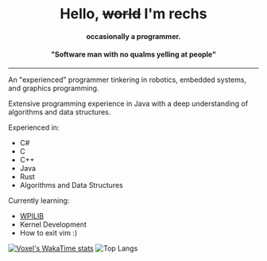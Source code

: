 
<h1 align="center">Hello, <s>world</s> I'm rechs</h1>
<h4 align="center">occasionally a programmer.</h4>
<h4 align="center">"Software man with no qualms yelling at people"</h4>

***

An "experienced" programmer tinkering in robotics, embedded systems, and graphics programming.

Extensive programming experience in Java with a deep understanding of algorithms and data structures.

Experienced in:
* C#
* C
* C++
* Java
* Rust
* Algorithms and Data Structures


Currently learning:
* [WPILIB](https://github.com/wpilibsuite/allwpilib)
* Kernel Development
* How to exit vim :)



[![Voxel's WakaTime stats](https://github-readme-stats.vercel.app/api/wakatime?username=@SudoVoxel&theme=tokyonight&hide_border=true&layout=compact)](https://github.com/anuraghazra/github-readme-stats)
![Top Langs](https://github-readme-stats.vercel.app/api/top-langs/?username=SudoVoxel&hide_border=true&theme=tokyonight)
